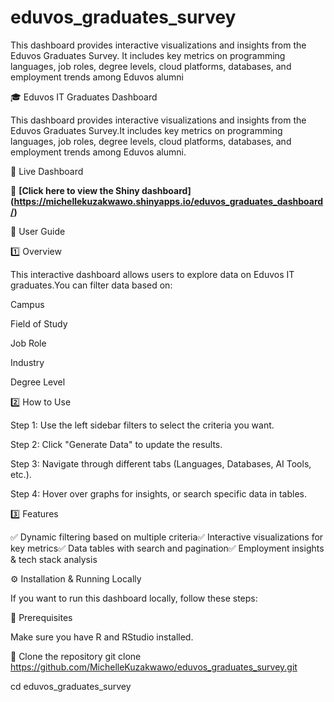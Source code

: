 # eduvos_graduates_survey
This dashboard provides interactive visualizations and insights from the Eduvos Graduates Survey. It includes key metrics on programming languages, job roles, degree levels, cloud platforms, databases, and employment trends among Eduvos alumni

🎓 Eduvos IT Graduates Dashboard

This dashboard provides interactive visualizations and insights from the Eduvos Graduates Survey.It includes key metrics on programming languages, job roles, degree levels, cloud platforms, databases, and employment trends among Eduvos alumni.

🚀 Live Dashboard

🔗 **[Click here to view the Shiny dashboard] (https://michellekuzakwawo.shinyapps.io/eduvos_graduates_dashboard/)**

📖 User Guide

1️⃣ Overview

This interactive dashboard allows users to explore data on Eduvos IT graduates.You can filter data based on:

Campus

Field of Study

Job Role

Industry

Degree Level

2️⃣ How to Use

Step 1: Use the left sidebar filters to select the criteria you want.

Step 2: Click "Generate Data" to update the results.

Step 3: Navigate through different tabs (Languages, Databases, AI Tools, etc.).

Step 4: Hover over graphs for insights, or search specific data in tables.

3️⃣ Features

✅ Dynamic filtering based on multiple criteria✅ Interactive visualizations for key metrics✅ Data tables with search and pagination✅ Employment insights & tech stack analysis

⚙️ Installation & Running Locally

If you want to run this dashboard locally, follow these steps:

🔹 Prerequisites

Make sure you have R and RStudio installed.

🔹 Clone the repository
git clone https://github.com/MichelleKuzakwawo/eduvos_graduates_survey.git

cd eduvos_graduates_survey
